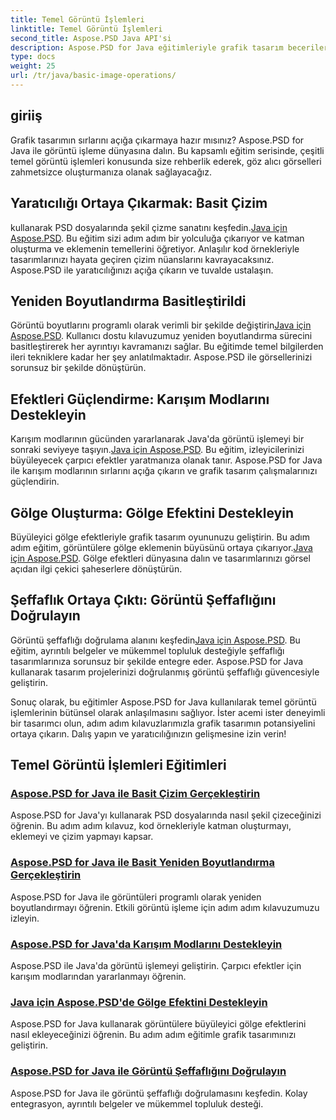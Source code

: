 ```yaml
---
title: Temel Görüntü İşlemleri
linktitle: Temel Görüntü İşlemleri
second_title: Aspose.PSD Java API'si
description: Aspose.PSD for Java eğitimleriyle grafik tasarım becerilerinizi geliştirin. Adım adım kılavuzla çizim, yeniden boyutlandırma, karışım modları ve şeffaflık doğrulamayı öğrenin.
type: docs
weight: 25
url: /tr/java/basic-image-operations/
---
```


## giriiş

Grafik tasarımın sırlarını açığa çıkarmaya hazır mısınız? Aspose.PSD for Java ile görüntü işleme dünyasına dalın. Bu kapsamlı eğitim serisinde, çeşitli temel görüntü işlemleri konusunda size rehberlik ederek, göz alıcı görselleri zahmetsizce oluşturmanıza olanak sağlayacağız.

## Yaratıcılığı Ortaya Çıkarmak: Basit Çizim

 kullanarak PSD dosyalarında şekil çizme sanatını keşfedin.[Java için Aspose.PSD](./simple-drawing/). Bu eğitim sizi adım adım bir yolculuğa çıkarıyor ve katman oluşturma ve eklemenin temellerini öğretiyor. Anlaşılır kod örnekleriyle tasarımlarınızı hayata geçiren çizim nüanslarını kavrayacaksınız. Aspose.PSD ile yaratıcılığınızı açığa çıkarın ve tuvalde ustalaşın.

## Yeniden Boyutlandırma Basitleştirildi

 Görüntü boyutlarını programlı olarak verimli bir şekilde değiştirin[Java için Aspose.PSD](./simple-resizing/). Kullanıcı dostu kılavuzumuz yeniden boyutlandırma sürecini basitleştirerek her ayrıntıyı kavramanızı sağlar. Bu eğitimde temel bilgilerden ileri tekniklere kadar her şey anlatılmaktadır. Aspose.PSD ile görsellerinizi sorunsuz bir şekilde dönüştürün.

## Efektleri Güçlendirme: Karışım Modlarını Destekleyin

 Karışım modlarının gücünden yararlanarak Java'da görüntü işlemeyi bir sonraki seviyeye taşıyın.[Java için Aspose.PSD](./support-blend-modes/). Bu eğitim, izleyicilerinizi büyüleyecek çarpıcı efektler yaratmanıza olanak tanır. Aspose.PSD for Java ile karışım modlarının sırlarını açığa çıkarın ve grafik tasarım çalışmalarınızı güçlendirin.

## Gölge Oluşturma: Gölge Efektini Destekleyin

 Büyüleyici gölge efektleriyle grafik tasarım oyununuzu geliştirin. Bu adım adım eğitim, görüntülere gölge eklemenin büyüsünü ortaya çıkarıyor.[Java için Aspose.PSD](./support-shadow-effect/). Gölge efektleri dünyasına dalın ve tasarımlarınızı görsel açıdan ilgi çekici şaheserlere dönüştürün.

## Şeffaflık Ortaya Çıktı: Görüntü Şeffaflığını Doğrulayın

 Görüntü şeffaflığı doğrulama alanını keşfedin[Java için Aspose.PSD](./verify-image-transparency/). Bu eğitim, ayrıntılı belgeler ve mükemmel topluluk desteğiyle şeffaflığı tasarımlarınıza sorunsuz bir şekilde entegre eder. Aspose.PSD for Java kullanarak tasarım projelerinizi doğrulanmış görüntü şeffaflığı güvencesiyle geliştirin.

Sonuç olarak, bu eğitimler Aspose.PSD for Java kullanılarak temel görüntü işlemlerinin bütünsel olarak anlaşılmasını sağlıyor. İster acemi ister deneyimli bir tasarımcı olun, adım adım kılavuzlarımızla grafik tasarımın potansiyelini ortaya çıkarın. Dalış yapın ve yaratıcılığınızın gelişmesine izin verin!
## Temel Görüntü İşlemleri Eğitimleri
### [Aspose.PSD for Java ile Basit Çizim Gerçekleştirin](./simple-drawing/)
Aspose.PSD for Java'yı kullanarak PSD dosyalarında nasıl şekil çizeceğinizi öğrenin. Bu adım adım kılavuz, kod örnekleriyle katman oluşturmayı, eklemeyi ve çizim yapmayı kapsar.
### [Aspose.PSD for Java ile Basit Yeniden Boyutlandırma Gerçekleştirin](./simple-resizing/)
Aspose.PSD for Java ile görüntüleri programlı olarak yeniden boyutlandırmayı öğrenin. Etkili görüntü işleme için adım adım kılavuzumuzu izleyin.
### [Aspose.PSD for Java'da Karışım Modlarını Destekleyin](./support-blend-modes/)
Aspose.PSD ile Java'da görüntü işlemeyi geliştirin. Çarpıcı efektler için karışım modlarından yararlanmayı öğrenin.
### [Java için Aspose.PSD'de Gölge Efektini Destekleyin](./support-shadow-effect/)
Aspose.PSD for Java kullanarak görüntülere büyüleyici gölge efektlerini nasıl ekleyeceğinizi öğrenin. Bu adım adım eğitimle grafik tasarımınızı geliştirin.
### [Aspose.PSD for Java ile Görüntü Şeffaflığını Doğrulayın](./verify-image-transparency/)
Aspose.PSD for Java ile görüntü şeffaflığı doğrulamasını keşfedin. Kolay entegrasyon, ayrıntılı belgeler ve mükemmel topluluk desteği.